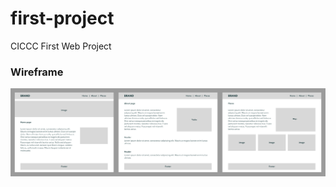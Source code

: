 # first-project
CICCC First Web Project

### Wireframe

![alt text](https://github.com/henriquenatanael/first-project/blob/main/wireframe.jpg?raw=true)
